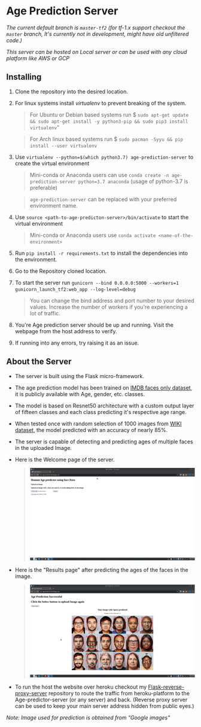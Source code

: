 # Age Prediction Server
*The current default branch is `master-tf2` (for tf-1.x support checkout the `master` branch, It's currently not in development, might have old unfiltered code.)*

*This server can be hosted on Local server or can be used with any cloud platform like AWS or GCP*

## Installing
1. Clone the repository into the desired location.
2. For linux systems install *virtualenv* to prevent breaking of the system.
    >For Ubuntu or Debian based systems run $ `sudo apt-get update && sudo apt-get install -y python3-pip && sudo pip3 install virtualenv`" 

    >For Arch linux based systems run $ `sudo pacman -Syyu && pip install --user virtualenv`
3. Use `virtualenv --python=$(which python3.7) age-prediction-server` to create the virtual environment
    >Mini-conda or Anaconda users can use `conda create -n age-prediction-server python=3.7 anaconda` (usage of python-3.7 is preferable)

    >`age-prediction-server` can be replaced with your preferred environment name.
4. Use `source <path-to-age-predicton-server>/bin/activate` to start the virtual environment
    >Mini-conda or Anaconda users use `conda activate <name-of-the-environment>`
5. Run `pip install -r requirements.txt` to install the dependencies into the environment.
6. Go to the Repository cloned location.
7. To start the server run `gunicorn --bind 0.0.0.0:5000 --workers=1 gunicorn_launch_tf2:web_app --log-level=debug`
    >You can change the bind address and port number to your desired values. Increase the number of workers if you're experiencing a lot of traffic.
8. You're Age prediction server should be up and running. Visit the webpage from the host address to verify.
9.  If running into any errors, try raising it as an issue.

## About the Server
* The server is built using the Flask micro-framework.

* The age prediction model has been trained on [IMDB faces only dataset](https://data.vision.ee.ethz.ch/cvl/rrothe/imdb-wiki/), it is publicly available with Age, gender, etc. classes.
* The model is based on Resnet50 architecture with a custom output layer of fifteen classes and each class predicting it's respective age range.
* When tested once with random selection of 1000 images from [WIKI dataset](https://data.vision.ee.ethz.ch/cvl/rrothe/imdb-wiki/), the model predicted with an accuracy of nearly 85%.
* The server is capable of detecting and predicting ages of multiple faces in the uploaded Image.
* Here is the Welcome page of the server.
    >![Welcome Page](https://github.com/VamsiKrishna1211/Age-Prediction/blob/master-tf2/Welcome_page.png?raw=true)
* Here is the "Results page" after predicting the ages of the faces in the image.
    >![Predction page](https://github.com/VamsiKrishna1211/Age-Prediction/blob/master-tf2/Image_prediced_page.png?raw=true)

* To run the host the website over heroku checkout my [Flask-reverse-proxy-server](https://github.com/VamsiKrishna1211/Flask-reverse-proxy-server) repository to route the traffic from heroku-platform to the Age-predictor-server (or any server) and back. (Reverse proxy server can be used to keep your main server address hidden from public eyes.)
  
*Note: Image used for prediction is obtained from "Google images"*